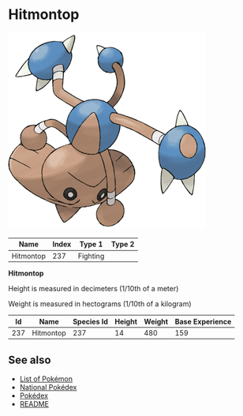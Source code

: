 # Hitmontop


![Hitmontop](images/237.png)

| **Name** | **Index** | **Type 1** | **Type 2** |
|----|----|----|----|
| Hitmontop | 237 | Fighting  |  |

**Hitmontop** 


Height is measured in decimeters (1/10th of a meter)

Weight is measured in hectograms (1/10th of a kilogram)

| **Id** | **Name** | **Species Id** | **Height** | **Weight** | **Base Experience** |
|--------|----------|----------------|------------|------------|---------------------|
| 237 | Hitmontop | 237 | 14 | 480 | 159 |


## See also

- [List of Pokémon](../pokemon.md)
- [National Pokédex](../national_pokedex.md)
- [Pokédex](../pokedex.md)
- [README](../README.md)
